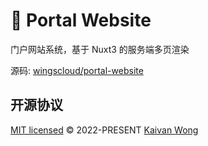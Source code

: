 # 🫧 Portal Website

门户网站系统，基于 Nuxt3 的服务端多页渲染

源码: [wingscloud/portal-website](https://github.com/wingscloud/portal-website)

## 开源协议

[MIT licensed](./LICENSE) © 2022-PRESENT [Kaivan Wong](https://github.com/kaivanwong)
